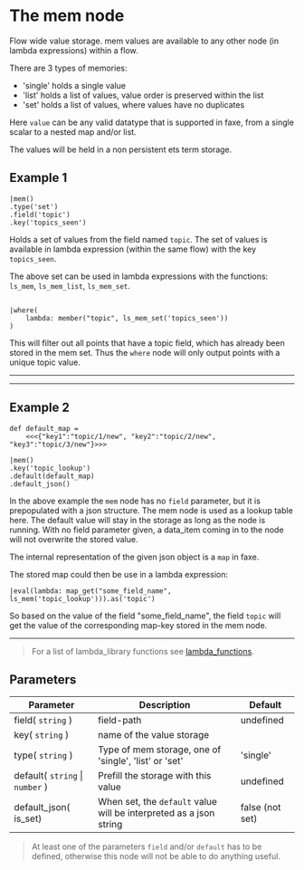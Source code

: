 The mem node
=====================

Flow wide value storage. mem values are available to any other node (in lambda expressions) within a flow.

There are 3 types of memories:

* 'single' holds a single value
* 'list' holds a list of values, value order is preserved within the list
* 'set' holds a list of values, where values have no duplicates

Here `value` can be any valid datatype that is supported in faxe, from a single scalar to a nested map and/or list.

The values will be held in a non persistent ets term storage.

Example 1
-------
```dfs  
|mem()
.type('set')
.field('topic')
.key('topics_seen')

```
 
Holds a set of values from the field named `topic`.
The set of values is available in lambda expression (within the same flow) with the key `topics_seen`.



The above set can be used in lambda expressions with the functions: `ls_mem`, `ls_mem_list`, `ls_mem_set`.
```dfs

|where(
    lambda: member("topic", ls_mem_set('topics_seen')) 
)
```
    
This will filter out all points that have a topic field, which has already been stored in the mem set.
Thus the `where` node will only output points with a unique topic value.

---------------------------------------------------------------------------------------------------
---------------------------------------------------------------------------------------------------
Example 2
---------

```dfs  
def default_map = 
    <<<{"key1":"topic/1/new", "key2":"topic/2/new", "key3":"topic/3/new"}>>>

|mem() 
.key('topic_lookup')
.default(default_map)
.default_json()

```

In the above example the `mem` node has no `field` parameter, but it is prepopulated with a json structure. The mem node is used 
as a lookup table here. The default  value will stay in the storage as long as the node is running. With no field parameter
given, a data_item coming in to the node will not overwrite the stored value.

The internal representation of the given json object is a `map` in faxe.

The stored map could then be use in a lambda expression:
```dfs  
|eval(lambda: map_get("some_field_name", ls_mem('topic_lookup'))).as('topic')
```
So based on the value of the field "some_field_name", the field `topic` will get the value of the corresponding map-key stored in the mem node.



_____________________________________________________________________________________________________
> For a list of lambda_library functions see [lambda_functions](../dfs_script_language/lambda_expressions.md).


Parameters
----------

Parameter     | Description | Default 
--------------|-------------|---------
field( `string` )| field-path  | undefined
key( `string` )| name of the value storage | 
type( `string` )| Type of mem storage, one of 'single', 'list' or 'set' | 'single' 
default( `string` \| `number` )| Prefill the storage with this value | undefined
default_json( is_set) | When set, the `default` value will be interpreted as a json string | false (not set)
 
> At least one of the parameters `field` and/or `default` has to be defined, otherwise this node will not be able to do anything useful.